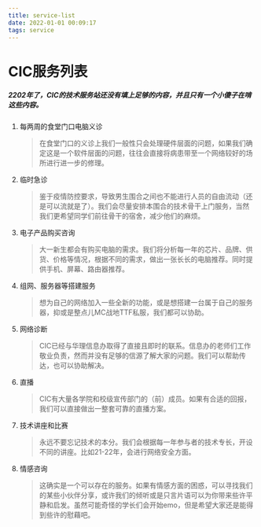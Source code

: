 ```yaml
---
title: service-list
date: 2022-01-01 00:09:17
tags: service
---
```


# CIC服务列表
##### 2202年了，CIC的技术服务站还没有填上足够的内容，并且只有一个小傻子在啃这些内容。

1. 每两周的食堂门口电脑义诊

    > 在食堂门口的义诊上我们一般性只会处理硬件层面的问题，如果我们确定这是一个软件层面的问题，往往会直接将病患带至一个网络较好的场所进行进一步的修理。

2. 临时急诊

    > 鉴于疫情防控要求，导致男生围合之间也不能进行人员的自由流动（还是可以流就是了）。我们会尽量安排本围合的技术骨干上门服务，当然我们更希望同学们前往骨干的宿舍，减少他们的麻烦。

3. 电子产品购买咨询

    > 大一新生都会有购买电脑的需求。我们将分析每一年的芯片、品牌、供货、价格等情况，根据不同的需求，做出一张长长的电脑推荐。同时提供手机、屏幕、路由器推荐。

4. 组网、服务器等搭建服务

    > 想为自己的网络加入一些全新的功能，或是想搭建一台属于自己的服务器，抑或是整点儿MC战地TTF私服，我们都可以协助。

5. 网络诊断

    > CIC已经与华理信息办取得了直接且即时的联系。信息办的老师们工作敬业负责，然而并没有足够的信源了解大家的问题。我们可以帮助传达，也可以协助解决。

6. 直播

    > CIC有大量各学院和校级宣传部门的（前）成员。如果有合适的回报，我们可以直接做出一整套可靠的直播方案。

7. 技术讲座和比赛

    > 永远不要忘记技术的本分。我们会根据每一年参与者的技术专长，开设不同的讲座。比如21-22年，会进行网络安全方面。
 
8. 情感咨询

    > 这确实是一个可以存在的服务。如果有情感方面的困惑，可以寻找我们的某些小伙伴分享，或许我们的倾听或是只言片语可以为你带来些许平静和启发。虽然可能奇怪的学长们会开始emo，但是希望大家还是能得到些许的慰藉吧。